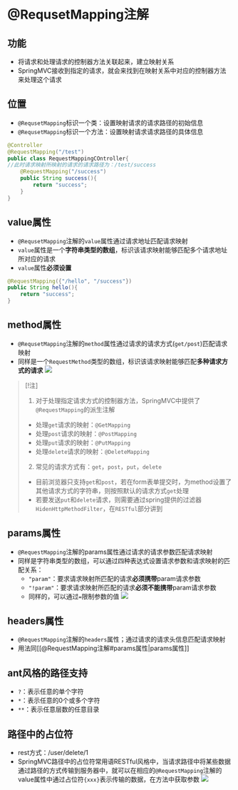 # @RequsetMapping注解
## 功能
- 将请求和处理请求的控制器方法关联起来，建立映射关系
- SpringMVC接收到指定的请求，就会来找到在映射关系中对应的控制器方法来处理这个请求

## 位置
- `@RequsetMapping`标识一个类：设置映射请求的请求路径的初始信息
- `@RequsetMapping`标识一个方法：设置映射请求请求路径的具体信息
```java
@Controller
@RequestMapping("/test")
public class RequestMappingCOntroller{
//此时请求映射所映射的请求的请求路径为：/test/success
	@RequestMapping("/success")
	public String success(){
		return "success";
	}
}
```

## value属性
- `@RequsetMapping`注解的`value`属性通过请求地址匹配请求映射
- `value`属性是一个**字符串类型的数组**，标识该请求映射能够匹配多个请求地址所对应的请求
- `value`属性**必须设置**
```java
@RequestMapping({"/hello", "/success"})  
public String hello(){  
    return "success";  
}
```

## method属性
- `@RequsetMapping`注解的`method`属性通过请求的请求方式(`get/post`)匹配请求映射
- 同样是一个`RequestMethod`类型的数组，标识该请求映射能够匹配**多种请求方式的请求**
![](https://jiunian-pic-1310185536.cos.ap-nanjing.myqcloud.com/picgo%2F20230108113011.png)

> [!注]
> 1. 对于处理指定请求方式的控制器方法，SpringMVC中提供了`@RequestMapping`的派生注解
> 	- 处理`get`请求的映射：`@GetMapping`
> 	- 处理`post`请求的映射：`@PostMapping`
> 	- 处理`put`请求的映射：`@PutMapping`
> 	- 处理`delete`请求的映射：`@DeleteMapping`
> 2. 常见的请求方式有：`get`，`post`，`put`，`delete`
> 	- 目前浏览器只支持`get`和`post`，若在form表单提交时，为method设置了其他请求方式的字符串，则按照默认的请求方式`get`处理
> 	- 若要发送`put`和`delete`请求，则需要通过spring提供的过滤器`HidenHttpMethodFilter`，在`RESTful`部分讲到


## params属性
- `@RequestMapping`注解的params属性通过请求的请求参数匹配请求映射
- 同样是字符串类型的数组，可以通过四种表达式设置请求参数和请求映射的匹配关系：
	- `"param"`：要求请求映射所匹配的请求**必须携带**param请求参数
	- `"!param"`：要求请求映射所匹配的请求**必须不能携带**param请求参数
	- 同样的，可以通过`=`限制参数的值
![](https://jiunian-pic-1310185536.cos.ap-nanjing.myqcloud.com/picgo%2F20230108112957.png)


## headers属性
- `@RequestMapping`注解的`headers`属性；通过请求的请求头信息匹配请求映射
- 用法同[[@RequestMapping注解#params属性|params属性]]

## ant风格的路径支持
- `?`：表示任意的单个字符
- `*`：表示任意的0个或多个字符
- `**`：表示任意层数的任意目录

## 路径中的占位符
- rest方式：/user/delete/1
- SpringMVC路径中的占位符常用语RESTful风格中，当请求路径中将某些数据通过路径的方式传输到服务器中，就可以在相应的`@RequestMapping`注解的value属性中通过占位符`{xxx}`表示传输的数据，在方法中获取参数
![](https://jiunian-pic-1310185536.cos.ap-nanjing.myqcloud.com/picgo%2F20230109100609.png)
